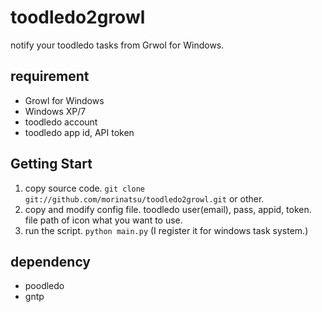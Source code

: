 toodledo2growl
==============

notify your toodledo tasks from Grwol for Windows.

requirement
-----------
+ Growl for Windows
+ Windows XP/7
+ toodledo account
+ toodledo app id, API token

Getting Start
-------------
1. copy source code.
  `git clone git://github.com/morinatsu/toodledo2growl.git` or other.
2. copy and modify config file.
  toodledo user(email), pass, appid, token.
  file path of icon what you want to use. 
3. run the script.
  `python main.py`
  (I register it for windows task system.)

dependency
----------
+ poodledo
+ gntp


